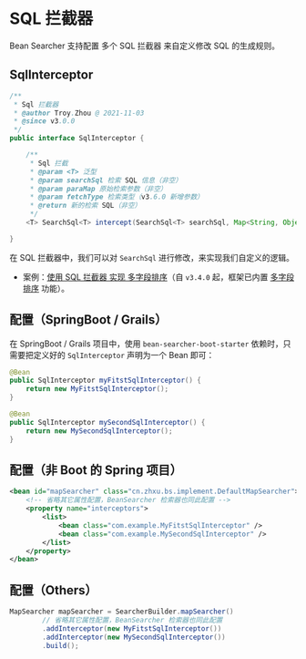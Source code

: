 # SQL 拦截器

Bean Searcher 支持配置 多个 SQL 拦截器 来自定义修改 SQL 的生成规则。

## SqlInterceptor

```java
/**
 * Sql 拦截器
 * @author Troy.Zhou @ 2021-11-03
 * @since v3.0.0
 */
public interface SqlInterceptor {

    /**
     * Sql 拦截
     * @param <T> 泛型
     * @param searchSql 检索 SQL 信息（非空）
     * @param paraMap 原始检索参数（非空）
     * @param fetchType 检索类型（v3.6.0 新增参数）
     * @return 新的检索 SQL（非空）
     */
    <T> SearchSql<T> intercept(SearchSql<T> searchSql, Map<String, Object> paraMap, FetchType fetchType);

}
```

在 SQL 拦截器中，我们可以对 `SearchSql` 进行修改，来实现我们自定义的逻辑。

* 案例：[使用 SQL 拦截器 实现 多字段排序](https://github.com/troyzhxu/bean-searcher/issues/9)（自 `v3.4.0` 起，框架已内置 [多字段排序](/en/guide/param/sort#多字段排序-since-v3-4) 功能）。

## 配置（SpringBoot / Grails）

在 SpringBoot / Grails 项目中，使用 `bean-searcher-boot-starter` 依赖时，只需要把定义好的 `SqlInterceptor` 声明为一个 Bean 即可：

```java
@Bean
public SqlInterceptor myFitstSqlInterceptor() {
    return new MyFitstSqlInterceptor();
}

@Bean
public SqlInterceptor mySecondSqlInterceptor() {
    return new MySecondSqlInterceptor();
}
```

## 配置（非 Boot 的 Spring 项目）

```xml
<bean id="mapSearcher" class="cn.zhxu.bs.implement.DefaultMapSearcher">
    <!-- 省略其它属性配置，BeanSearcher 检索器也同此配置 -->
    <property name="interceptors">
        <list>
            <bean class="com.example.MyFitstSqlInterceptor" />
            <bean class="com.example.MySecondSqlInterceptor" />
        </list>
    </property>
</bean>
```

## 配置（Others）

```java
MapSearcher mapSearcher = SearcherBuilder.mapSearcher()
        // 省略其它属性配置，BeanSearcher 检索器也同此配置
        .addInterceptor(new MyFitstSqlInterceptor())
        .addInterceptor(new MySecondSqlInterceptor())
        .build();
```
